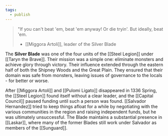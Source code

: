 ```yaml
---
tags:
  - publish
---
```

>"If you can't beat 'em, beat 'em anyway! Or die tryin'. But ideally, beat 'em.
>
>- [[Miggora Artoli]], leader of the Silver Blade

The **Silver Blade** was one of the four units of the [[Steel Legion]] under [[Taryn the Brave]]. Their mission was a simple one: eliminate monsters and achieve glory through victory. Their influence extended through the eastern half of both the Shipney Woods and the Great Plain. They ensured that their domain was safe from monsters, leaving issues of governance to the locals - for better or worse.

After [[Miggora Artoli]] and [[Pulomi Ligato]] disappeared in 1336 Spring, the [[Steel Legion]] found itself without a clear leader, and the [[Capital Council]] paused funding until such a person was found. [[Salvador Hernandez]] tried to keep things afloat for a while by negotiating with the various communities in the region and raising independent funds, but he was ultimately unsuccessful. The Blade maintains a substantial presence in [[Laskar]], where many of the former Blades still work under Salvador as members of the [[Sunguard]].